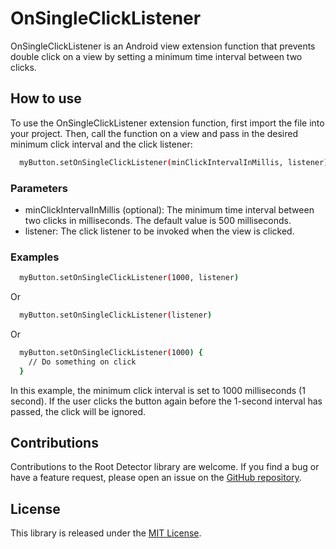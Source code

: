 # OnSingleClickListener
OnSingleClickListener is an Android view extension function that prevents double click on a view by setting a minimum time interval between two clicks.

## How to use
To use the OnSingleClickListener extension function, first import the file into your project. Then, call the function on a view and pass in the desired minimum click interval and the click listener:

```bash
  myButton.setOnSingleClickListener(minClickIntervalInMillis, listener)
```

### Parameters
- minClickIntervalInMillis (optional): The minimum time interval between two clicks in milliseconds. The default value is 500 milliseconds.
- listener: The click listener to be invoked when the view is clicked.

### Examples

```bash
  myButton.setOnSingleClickListener(1000, listener)
```

Or

```bash
  myButton.setOnSingleClickListener(listener)
```

Or

```bash
  myButton.setOnSingleClickListener(1000) {
    // Do something on click
  }
```
In this example, the minimum click interval is set to 1000 milliseconds (1 second). If the user clicks the button again before the 1-second interval has passed, the click will be ignored.

## Contributions

Contributions to the Root Detector library are welcome. If you find a bug or have a feature request,
please open an issue on the [GitHub repository](https://github.com/thesarangal/OnSingleClickListener).

## License

This library is released under the [MIT License](https://opensource.org/licenses/MIT).